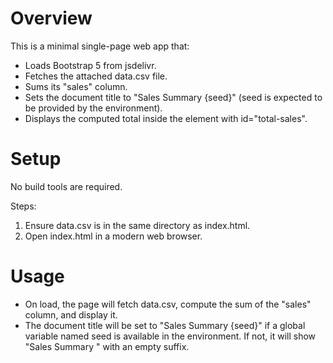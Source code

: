 # Overview
This is a minimal single-page web app that:
- Loads Bootstrap 5 from jsdelivr.
- Fetches the attached data.csv file.
- Sums its "sales" column.
- Sets the document title to "Sales Summary {seed}" (seed is expected to be provided by the environment).
- Displays the computed total inside the element with id="total-sales".

# Setup
No build tools are required.

Steps:
1. Ensure data.csv is in the same directory as index.html.
2. Open index.html in a modern web browser.

# Usage
- On load, the page will fetch data.csv, compute the sum of the "sales" column, and display it.
- The document title will be set to "Sales Summary {seed}" if a global variable named seed is available in the environment. If not, it will show "Sales Summary " with an empty suffix.
